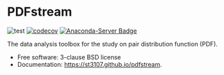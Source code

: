 PDFstream
=========

![test](https://github.com/xpdAcq/PDFstream/workflows/test/badge.svg)
[![codecov](https://codecov.io/gh/xpdAcq/PDFstream/branch/master/graph/badge.svg?token=ZFXWWDWQW8)](https://codecov.io/gh/xpdAcq/PDFstream)
[![Anaconda-Server Badge](https://anaconda.org/nsls2forge/pdfstream/badges/version.svg)](https://anaconda.org/nsls2forge/pdfstream)

The data analysis toolbox for the study on pair distribution function (PDF).

-   Free software: 3-clause BSD license
-   Documentation: <https://st3107.github.io/pdfstream>.
